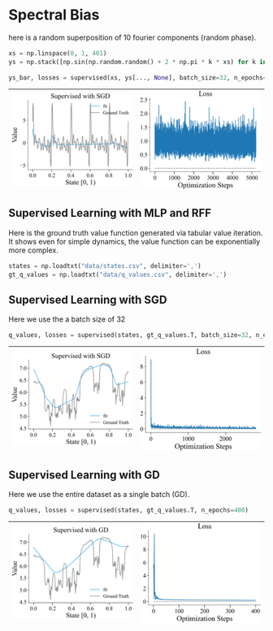 
# Spectral Bias

here is a random superposition of 10 fourier components (random phase).

```python
xs = np.linspace(0, 1, 401)
ys = np.stack([np.sin(np.random.random() + 2 * np.pi * k * xs) for k in range(5, 55, 5)]).sum(axis=0)
```
```python
ys_bar, losses = supervised(xs, ys[..., None], batch_size=32, n_epochs=400)
```
| <img style="align-self:center; zoom:0.3;" src="sgd_vs_gd_3/spectral_bias_sgd.png?ts=493605" image="None" styles="{'margin': '0.5em'}" width="None" height="None" dpi="300"/> | <img style="align-self:center; zoom:0.3;" src="sgd_vs_gd_3/spectral_bias_sgd_loss.png?ts=940125" image="None" styles="{'margin': '0.5em'}" width="None" height="None" dpi="300"/> |
|:----------------------------------------------------------------------------------------------------------------------------------------------------------------------------:|:---------------------------------------------------------------------------------------------------------------------------------------------------------------------------------:|


## Supervised Learning with MLP and RFF

Here is the ground truth value function generated via tabular
value iteration. It shows even for simple dynamics, the value
function can be exponentially more complex.

```python
states = np.loadtxt("data/states.csv", delimiter=',')
gt_q_values = np.loadtxt("data/q_values.csv", delimiter=',')
```

## Supervised Learning with SGD

Here we use the a batch size of 32

```python
q_values, losses = supervised(states, gt_q_values.T, batch_size=32, n_epochs=400)
```
| <img style="align-self:center; zoom:0.3;" src="sgd_vs_gd_3/supervised_sgd.png?ts=591772" image="None" styles="{'margin': '0.5em'}" width="None" height="None" dpi="300"/> | <img style="align-self:center; zoom:0.3;" src="sgd_vs_gd_3/supervised_sgd_loss.png?ts=010328" image="None" styles="{'margin': '0.5em'}" width="None" height="None" dpi="300"/> |
|:-------------------------------------------------------------------------------------------------------------------------------------------------------------------------:|:------------------------------------------------------------------------------------------------------------------------------------------------------------------------------:|


## Supervised Learning with GD

Here we use the entire dataset as a single batch (GD).

```python
q_values, losses = supervised(states, gt_q_values.T, n_epochs=400)
```
| <img style="align-self:center; zoom:0.3;" src="sgd_vs_gd_3/supervised_gd.png?ts=023729" image="None" styles="{'margin': '0.5em'}" width="None" height="None" dpi="300"/> | <img style="align-self:center; zoom:0.3;" src="sgd_vs_gd_3/supervised_gd_loss.png?ts=399112" image="None" styles="{'margin': '0.5em'}" width="None" height="None" dpi="300"/> |
|:------------------------------------------------------------------------------------------------------------------------------------------------------------------------:|:-----------------------------------------------------------------------------------------------------------------------------------------------------------------------------:|
